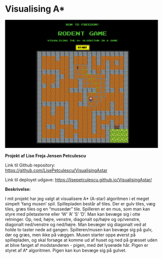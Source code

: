 # Visualising A\*

![Screenshot fra kørende applikation](<images/acreenshot visualising a_star.PNG>)

**Projekt af Lise Freja Jensen Petculescu**

Link til Github repository: https://github.com/LisePetculescu/VisualisingAstar

Link til deployet udgave: https://lisepetculescu.github.io/VisualisingAstar/

**Beskrivelse:** 

I mit projekt har jeg valgt at visualisere A* (A-star) algoritmen i et meget simpelt ‘fang musen’ spil. Spillepladen består af tiles. Der er gulv tiles, væg tiles, græs tiles og en “mussedør” tile. Spilleren er en mus, som man kan styre med piletasterne eller ‘W’ ’A’ ’S’ ’D’. Man kan bevæge sig i otte retninger. Op, ned, højre, venstre, diagonalt op/højre og op/venstre, diagonalt ned/venstre og ned/højre. Man bevæger sig diagonalt ved at holde to taster nede ad gangen. Spilleren/musen kan bevæge sig på gulv, dør og græs, men ikke på væggen. Musen starter oppe øverst på spillepladen, og skal forsøge at komme ud af huset og ned på græsset uden at blive fanget af modstanderen - pigen, med det lyserøde hår. Pigen er styret af A* algoritmen. Pigen kan kun bevæge sig på gulvet.
